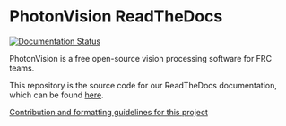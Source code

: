 # PhotonVision ReadTheDocs

[![Documentation Status](https://readthedocs.org/projects/photonvision-docs/badge/?version=latest)](https://docs.photonvision.org/en/latest/?badge=latest)

PhotonVision is a free open-source vision processing software for FRC teams.

This repository is the source code for our ReadTheDocs documentation, which can be found [here](https://docs.photonvision.org).

[Contribution and formatting guidelines for this project](https://docs.photonvision.org/en/latest/docs/contributing/index.html)
